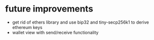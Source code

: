 # future improvements

- get rid of ethers library and use bip32 and tiny-secp256k1 to derive ethereum keys
- wallet view with send/receive functionality